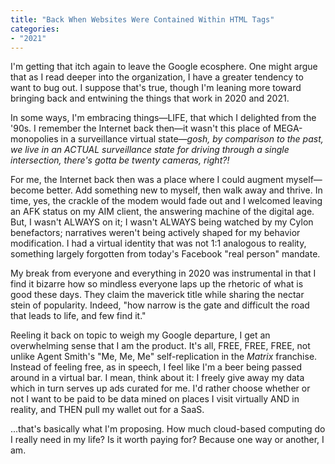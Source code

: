 ```yaml
---
title: "Back When Websites Were Contained Within HTML Tags"
categories:
- "2021"
---
```


I'm getting that itch again to leave the Google ecosphere.  One might argue that as I read deeper into the organization, I have a greater tendency to want to bug out.  I suppose that's true, though I'm leaning more toward bringing back and entwining the things that work in 2020 and 2021.

In some ways, I'm embracing things—LIFE, that which I delighted from the '90s.  I remember the Internet back then—it wasn't this place of MEGA-monopolies in a surveillance virtual state—*gosh, by comparison to the past, we live in an ACTUAL surveillance state for driving through a single intersection, there's gotta be twenty cameras, right?!*

For me, the Internet back then was a place where I could augment myself—become better.  Add something new to myself, then walk away and thrive.  In time, yes, the crackle of the modem would fade out and I welcomed leaving an AFK status on my AIM client, the answering machine of the digital age.  But, I wasn't ALWAYS on it; I wasn't ALWAYS being watched by my Cylon benefactors; narratives weren't being actively shaped for my behavior modification.  I had a virtual identity that was not 1:1 analogous to reality, something largely forgotten from today's Facebook "real person" mandate.

 My break from everyone and everything in 2020 was instrumental in that I find it bizarre how so mindless everyone laps up the rhetoric of what is good these days.  They claim the maverick title while sharing the nectar stein of popularity.  Indeed, "how narrow is the gate and difficult the road that leads to life, and few find it."

Reeling it back on topic to weigh my Google departure, I get an overwhelming sense that I am the product.  It's all, FREE, FREE, FREE, not unlike Agent Smith's "Me, Me, Me" self-replication in the *Matrix* franchise.  Instead of feeling free, as in speech, I feel like I'm a beer being passed around in a virtual bar.  I mean, think about it:  I freely give away my data which in turn serves up ads curated for me.  I'd rather choose whether or not I want to be paid to be data mined on places I visit virtually AND in reality, and THEN pull my wallet out for a SaaS.

...that's basically what I'm proposing.  How much cloud-based computing do I really need in my life?  Is it worth paying for?  Because one way or another, I am. 


